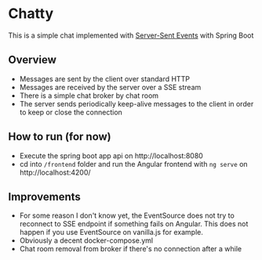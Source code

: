 # Chatty

This is a simple chat implemented with [Server-Sent Events](https://www.baeldung.com/spring-server-sent-events) with Spring Boot

## Overview
- Messages are sent by the client over standard HTTP
- Messages are received by the server over a SSE stream
- There is a simple chat broker by chat room
- The server sends periodically keep-alive messages to the client in order to keep or close the connection


## How to run (for now)

- Execute the spring boot app api on http://localhost:8080 
- cd into `/frontend` folder and run the Angular frontend with `ng serve` on http://localhost:4200/

## Improvements

- For some reason I don't know yet, the EventSource does not try to reconnect to SSE endpoint if something fails on Angular. This does not happen if you use EventSource on vanilla.js for example.
- Obviously a decent docker-compose.yml
- Chat room removal from broker if there's no connection after a while
